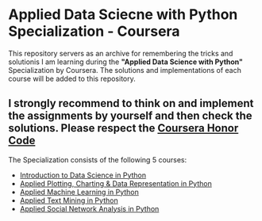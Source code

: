 # Applied Data Sciecne with Python Specialization - Coursera
This repository servers as an archive for remembering the tricks and solutionis I am learning during the **"Applied Data Science with Python"** Specialization by Coursera.
The solutions and implementations of each course will be added to this repository.
## I strongly recommend to think on and implement the assignments by yourself and then check the solutions. Please respect the [Coursera Honor Code](https://learner.coursera.help/hc/en-us/articles/209818863)

The Specialization consists of the following 5 courses:
- [Introduction to Data Science in Python](https://www.coursera.org/learn/python-data-analysis?specialization=data-science-python)
- [Applied Plotting, Charting & Data Representation in Python](https://www.coursera.org/learn/python-plotting?specialization=data-science-python)
- [Applied Machine Learning in Python](https://www.coursera.org/learn/python-machine-learning?specialization=data-science-python)
- [Applied Text Mining in Python](https://www.coursera.org/learn/python-text-mining?specialization=data-science-python)
- [Applied Social Network Analysis in Python](https://www.coursera.org/learn/python-social-network-analysis)

